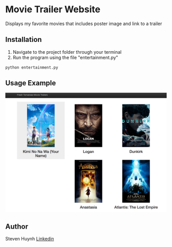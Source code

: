 # Movie Trailer Website
Displays my favorite movies that includes poster image and link to a trailer

## Installation
1) Navigate to the project folder through your terminal
2) Run the program using the file "entertainment.py"
```linux
python entertainment.py
```

## Usage Example
![alt text](example.png)

## Author
Steven Huynh
[Linkedin](https://www.linkedin.com/in/stevenhuynh17/)

